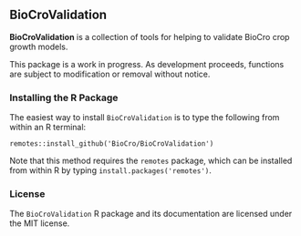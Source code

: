 ## BioCroValidation

**BioCroValidation** is a collection of tools for helping to validate BioCro
crop growth models.

This package is a work in progress. As development proceeds, functions are
subject to modification or removal without notice.

### Installing the R Package

The easiest way to install `BioCroValidation` is to type the following from
within an R terminal:

```
remotes::install_github('BioCro/BioCroValidation')
```

Note that this method requires the `remotes` package, which can be installed
from within R by typing `install.packages('remotes')`.

### License

The `BioCroValidation` R package and its documentation are licensed under the
MIT license.
